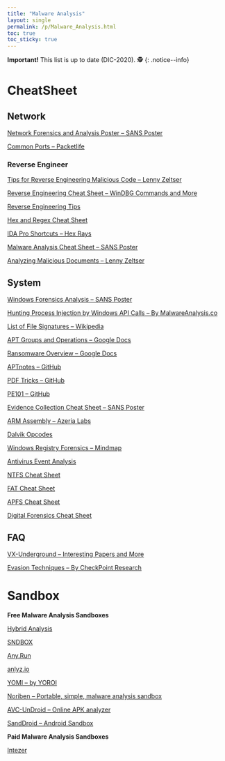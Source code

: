 ```yaml
---
title: "Malware Analysis"
layout: single
permalink: /p/Malware_Analysis.html
toc: true
toc_sticky: true
---
```


**Important!** This list is up to date (DIC-2020). 🕵
{: .notice--info}

# CheatSheet

## Network

<a href="https://www.dfir.training/resources/downloads/cheatsheets-infographics/239-network-forensics-sans/file" target="_blank">Network Forensics and Analysis Poster – SANS Poster</a>

<a href="https://packetlife.net/media/library/23/common-ports.pdf" target="_blank">Common Ports – Packetlife</a>

<h3>Reverse Engineer</h3>

<a href="https://zeltser.com/media/docs/reverse-engineering-malicious-code-tips.pdf" target="_blank">Tips for Reverse Engineering Malicious Code – Lenny Zeltser</a>

<a href="https://malwareanalysis.co/wp-content/uploads/2020/05/cheat-sheet-reverse-v5.png" target="_blank">Reverse Engineering Cheat Sheet – WinDBG Commands and More</a>

<a href="https://malwareanalysis.co/wp-content/uploads/2020/05/reverse-engineering-malicious-code-tips.pdf" target="_blank">Reverse Engineering Tips</a>

<a href="https://malwareanalysis.co/wp-content/uploads/2020/05/hex_file_and_regex_cheat_sheet.pdf" target="_blank">Hex and Regex Cheat Sheet</a>

<a href="https://www.hex-rays.com/products/ida/support/freefiles/IDA_Pro_Shortcuts.pdf" target="_blank">IDA Pro Shortcuts – Hex Rays</a>

<a href="https://digital-forensics.sans.org/media/malware-analysis-cheat-sheet.pdf" target="_blank">Malware Analysis Cheat Sheet – SANS Poster</a>

<a href="https://zeltser.com/media/docs/analyzing-malicious-document-files.pdf" target="_blank">Analyzing Malicious Documents – Lenny Zeltser</a>

## System

<a href="https://www.sans.org/security-resources/posters/windows-forensic-analysis/170/download" target="_blank">Windows Forensics Analysis – SANS Poster</a>

<a href="https://malwareanalysis.co/wp-content/uploads/2019/11/Hunting-Process-Injection-by-Windows-API-Calls.pdf" target="_blank">Hunting Process Injection by Windows API Calls – By MalwareAnalysis.co</a>

<a href="https://en.wikipedia.org/wiki/List_of_file_signatures" target="_blank">List of File Signatures – Wikipedia</a>

<a href="https://docs.google.com/spreadsheets/d/1H9_xaxQHpWaa4O_Son4Gx0YOIzlcBWMsdvePFX68EKU/pubhtml" target="_blank">APT Groups and Operations – Google Docs</a>

<a href="https://docs.google.com/spreadsheets/d/1TWS238xacAto-fLKh1n5uTsdijWdCEsGIM0Y0Hvmc5g/pubhtml" target="_blank">Ransomware Overview – Google Docs</a>

<a href="https://github.com/kbandla/APTnotes" target="_blank">APTnotes – GitHub</a>

<a href="https://github.com/corkami/docs/blob/master/PDF/PDF.md" target="_blank">PDF Tricks – GitHub</a>

<a href="https://github.com/corkami/pics/blob/master/binary/pe101/pe101.pdf" target="_blank">PE101 – GitHub</a>

<a href="https://malwareanalysis.co/wp-content/uploads/2020/05/evidence_collection_cheat_sheet.pdf" target="_blank">Evidence Collection Cheat Sheet – SANS Poster</a>

<a href="https://azeria-labs.com/assembly-basics-cheatsheet/" target="_blank">ARM Assembly – Azeria Labs</a>

<a href="http://pallergabor.uw.hu/androidblog/dalvik_opcodes.html" target="_blank">Dalvik Opcodes</a>

<a href="https://malwareanalysis.co/wp-content/uploads/2020/05/mindmap-forensics-windows-registry-cheat-sheet-1-1024.jpg" target="_blank">Windows Registry Forensics – Mindmap</a>

<a href="https://malwareanalysis.co/wp-content/uploads/2020/05/av_1_5.png" target="_blank">Antivirus Event Analysis</a>

<a href="https://malwareanalysis.co/wp-content/uploads/2020/05/ntfs_cheat_sheets.pdf" target="_blank">NTFS Cheat Sheet</a>

<a href="https://malwareanalysis.co/wp-content/uploads/2020/05/FAT_cheatsheet.pdf" target="_blank">FAT Cheat Sheet</a>

<a href="https://malwareanalysis.co/wp-content/uploads/2020/05/apfsreferencesheet.jpg" target="_blank">APFS Cheat Sheet</a>

<a href="https://malwareanalysis.co/wp-content/uploads/2020/05/cheat-sheet-digital-forensics-process1.jpg" target="_blank">Digital Forensics Cheat Sheet</a>
  
  
## FAQ

<a href="https://vxug.fakedoma.in/papers.html" target="_blank">VX-Underground – Interesting Papers and More</a>

<a href="https://evasions.checkpoint.com/" target="_blank">Evasion Techniques – By CheckPoint Research</a>

# Sandbox

**Free Malware Analysis Sandboxes**

<a href="https://www.hybrid-analysis.com/" target="_blank">Hybrid Analysis</a>

<a href="https://app.sndbox.com/" target="_blank">SNDBOX</a>

<a href="https://app.any.run/" target="_blank">Any.Run</a>

<a href="https://sandbox.anlyz.io/" target="_blank">anlyz.io</a>

<a href="https://yomi.yoroi.company/upload" target="_blank">YOMI – by YOROI</a>

<a href="https://github.com/Rurik/Noriben" target="_blank">Noriben – Portable, simple, malware analysis sandbox</a>

<a href="https://undroid.av-comparatives.info/" target="_blank">AVC-UnDroid – Online APK analyzer</a>

<a href="http://sanddroid.xjtu.edu.cn/#upload" target="_blank">SandDroid – Android Sandbox</a>

**Paid Malware Analysis Sandboxes**

<a href="https://www.hybrid-analysis.com/" target="_blank">Intezer</a>
